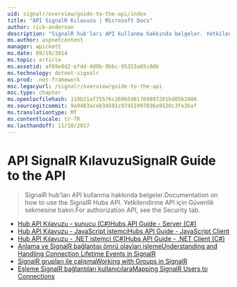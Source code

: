 ```yaml
---
uid: signalr/overview/guide-to-the-api/index
title: "API SignalR Kılavuzu | Microsoft Docs"
author: rick-anderson
description: "SignalR hub'ları API kullanma hakkında belgeler. Yetkilendirme API için Güvenlik sekmesine bakın."
ms.author: aspnetcontent
manager: wpickett
ms.date: 09/19/2014
ms.topic: article
ms.assetid: af69e8d2-efdd-4d0b-9bbc-95353a65c0db
ms.technology: dotnet-signalr
ms.prod: .net-framework
msc.legacyurl: /signalr/overview/guide-to-the-api
msc.type: chapter
ms.openlocfilehash: 119b21af75576c269b5d81769897281bd05b2986
ms.sourcegitcommit: 9a9483aceb34591c97451997036a9120c3fe2baf
ms.translationtype: MT
ms.contentlocale: tr-TR
ms.lasthandoff: 11/10/2017
---
```

<a name="signalr-guide-to-the-api"></a><span data-ttu-id="8e2ae-104">API SignalR Kılavuzu</span><span class="sxs-lookup"><span data-stu-id="8e2ae-104">SignalR Guide to the API</span></span>
====================
> <span data-ttu-id="8e2ae-105">SignalR hub'ları API kullanma hakkında belgeler.</span><span class="sxs-lookup"><span data-stu-id="8e2ae-105">Documentation on how to use the SignalR Hubs API.</span></span> <span data-ttu-id="8e2ae-106">Yetkilendirme API için Güvenlik sekmesine bakın.</span><span class="sxs-lookup"><span data-stu-id="8e2ae-106">For authorization API, see the Security tab.</span></span>


- [<span data-ttu-id="8e2ae-107">Hub API Kılavuzu - sunucu (C#)</span><span class="sxs-lookup"><span data-stu-id="8e2ae-107">Hubs API Guide - Server (C#)</span></span>](hubs-api-guide-server.md)
- [<span data-ttu-id="8e2ae-108">Hub API Kılavuzu - JavaScript istemci</span><span class="sxs-lookup"><span data-stu-id="8e2ae-108">Hubs API Guide - JavaScript Client</span></span>](hubs-api-guide-javascript-client.md)
- [<span data-ttu-id="8e2ae-109">Hub API Kılavuzu - .NET istemci (C#)</span><span class="sxs-lookup"><span data-stu-id="8e2ae-109">Hubs API Guide - .NET Client (C#)</span></span>](hubs-api-guide-net-client.md)
- [<span data-ttu-id="8e2ae-110">Anlama ve SignalR bağlantısı ömrü olayları işleme</span><span class="sxs-lookup"><span data-stu-id="8e2ae-110">Understanding and Handling Connection Lifetime Events in SignalR</span></span>](handling-connection-lifetime-events.md)
- [<span data-ttu-id="8e2ae-111">SignalR grupları ile çalışma</span><span class="sxs-lookup"><span data-stu-id="8e2ae-111">Working with Groups in SignalR</span></span>](working-with-groups.md)
- [<span data-ttu-id="8e2ae-112">Eşleme SignalR bağlantıları kullanıcılara</span><span class="sxs-lookup"><span data-stu-id="8e2ae-112">Mapping SignalR Users to Connections</span></span>](mapping-users-to-connections.md)
